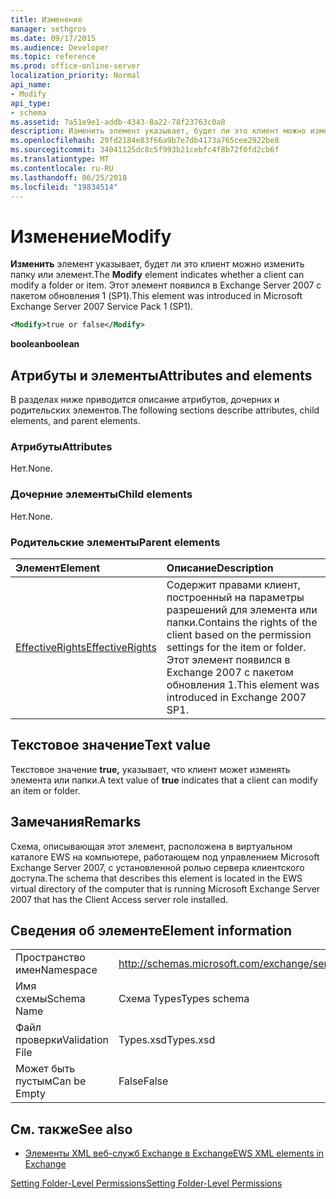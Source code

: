 ```yaml
---
title: Изменение
manager: sethgros
ms.date: 09/17/2015
ms.audience: Developer
ms.topic: reference
ms.prod: office-online-server
localization_priority: Normal
api_name:
- Modify
api_type:
- schema
ms.assetid: 7a51e9e1-addb-4343-8a22-78f23763c0a8
description: Изменить элемент указывает, будет ли это клиент можно изменить папку или элемент. Этот элемент появился в Exchange Server 2007 с пакетом обновления 1 (SP1).
ms.openlocfilehash: 29fd2184e83f66a9b7e7db4173a765cee2922be8
ms.sourcegitcommit: 34041125dc8c5f993b21cebfc4f8b72f0fd2cb6f
ms.translationtype: MT
ms.contentlocale: ru-RU
ms.lasthandoff: 06/25/2018
ms.locfileid: "19834514"
---
```

# <a name="modify"></a><span data-ttu-id="f389b-104">Изменение</span><span class="sxs-lookup"><span data-stu-id="f389b-104">Modify</span></span>

<span data-ttu-id="f389b-105">**Изменить** элемент указывает, будет ли это клиент можно изменить папку или элемент.</span><span class="sxs-lookup"><span data-stu-id="f389b-105">The **Modify** element indicates whether a client can modify a folder or item.</span></span> <span data-ttu-id="f389b-106">Этот элемент появился в Exchange Server 2007 с пакетом обновления 1 (SP1).</span><span class="sxs-lookup"><span data-stu-id="f389b-106">This element was introduced in Microsoft Exchange Server 2007 Service Pack 1 (SP1).</span></span> 
  
```xml
<Modify>true or false</Modify>
```

 <span data-ttu-id="f389b-107">**boolean**</span><span class="sxs-lookup"><span data-stu-id="f389b-107">**boolean**</span></span>
## <a name="attributes-and-elements"></a><span data-ttu-id="f389b-108">Атрибуты и элементы</span><span class="sxs-lookup"><span data-stu-id="f389b-108">Attributes and elements</span></span>

<span data-ttu-id="f389b-109">В разделах ниже приводится описание атрибутов, дочерних и родительских элементов.</span><span class="sxs-lookup"><span data-stu-id="f389b-109">The following sections describe attributes, child elements, and parent elements.</span></span>
  
### <a name="attributes"></a><span data-ttu-id="f389b-110">Атрибуты</span><span class="sxs-lookup"><span data-stu-id="f389b-110">Attributes</span></span>

<span data-ttu-id="f389b-111">Нет.</span><span class="sxs-lookup"><span data-stu-id="f389b-111">None.</span></span>
  
### <a name="child-elements"></a><span data-ttu-id="f389b-112">Дочерние элементы</span><span class="sxs-lookup"><span data-stu-id="f389b-112">Child elements</span></span>

<span data-ttu-id="f389b-113">Нет.</span><span class="sxs-lookup"><span data-stu-id="f389b-113">None.</span></span>
  
### <a name="parent-elements"></a><span data-ttu-id="f389b-114">Родительские элементы</span><span class="sxs-lookup"><span data-stu-id="f389b-114">Parent elements</span></span>

|<span data-ttu-id="f389b-115">**Элемент**</span><span class="sxs-lookup"><span data-stu-id="f389b-115">**Element**</span></span>|<span data-ttu-id="f389b-116">**Описание**</span><span class="sxs-lookup"><span data-stu-id="f389b-116">**Description**</span></span>|
|:-----|:-----|
|[<span data-ttu-id="f389b-117">EffectiveRights</span><span class="sxs-lookup"><span data-stu-id="f389b-117">EffectiveRights</span></span>](effectiverights.md) <br/> |<span data-ttu-id="f389b-118">Содержит правами клиент, построенный на параметры разрешений для элемента или папки.</span><span class="sxs-lookup"><span data-stu-id="f389b-118">Contains the rights of the client based on the permission settings for the item or folder.</span></span> <span data-ttu-id="f389b-119">Этот элемент появился в Exchange 2007 с пакетом обновления 1.</span><span class="sxs-lookup"><span data-stu-id="f389b-119">This element was introduced in Exchange 2007 SP1.</span></span>  <br/> |
   
## <a name="text-value"></a><span data-ttu-id="f389b-120">Текстовое значение</span><span class="sxs-lookup"><span data-stu-id="f389b-120">Text value</span></span>

<span data-ttu-id="f389b-121">Текстовое значение **true,** указывает, что клиент может изменять элемента или папки.</span><span class="sxs-lookup"><span data-stu-id="f389b-121">A text value of **true** indicates that a client can modify an item or folder.</span></span> 
  
## <a name="remarks"></a><span data-ttu-id="f389b-122">Замечания</span><span class="sxs-lookup"><span data-stu-id="f389b-122">Remarks</span></span>

<span data-ttu-id="f389b-123">Схема, описывающая этот элемент, расположена в виртуальном каталоге EWS на компьютере, работающем под управлением Microsoft Exchange Server 2007, с установленной ролью сервера клиентского доступа.</span><span class="sxs-lookup"><span data-stu-id="f389b-123">The schema that describes this element is located in the EWS virtual directory of the computer that is running Microsoft Exchange Server 2007 that has the Client Access server role installed.</span></span>
  
## <a name="element-information"></a><span data-ttu-id="f389b-124">Сведения об элементе</span><span class="sxs-lookup"><span data-stu-id="f389b-124">Element information</span></span>

|||
|:-----|:-----|
|<span data-ttu-id="f389b-125">Пространство имен</span><span class="sxs-lookup"><span data-stu-id="f389b-125">Namespace</span></span>  <br/> |http://schemas.microsoft.com/exchange/services/2006/types  <br/> |
|<span data-ttu-id="f389b-126">Имя схемы</span><span class="sxs-lookup"><span data-stu-id="f389b-126">Schema Name</span></span>  <br/> |<span data-ttu-id="f389b-127">Схема Types</span><span class="sxs-lookup"><span data-stu-id="f389b-127">Types schema</span></span>  <br/> |
|<span data-ttu-id="f389b-128">Файл проверки</span><span class="sxs-lookup"><span data-stu-id="f389b-128">Validation File</span></span>  <br/> |<span data-ttu-id="f389b-129">Types.xsd</span><span class="sxs-lookup"><span data-stu-id="f389b-129">Types.xsd</span></span>  <br/> |
|<span data-ttu-id="f389b-130">Может быть пустым</span><span class="sxs-lookup"><span data-stu-id="f389b-130">Can be Empty</span></span>  <br/> |<span data-ttu-id="f389b-131">False</span><span class="sxs-lookup"><span data-stu-id="f389b-131">False</span></span>  <br/> |
   
## <a name="see-also"></a><span data-ttu-id="f389b-132">См. также</span><span class="sxs-lookup"><span data-stu-id="f389b-132">See also</span></span>



- [<span data-ttu-id="f389b-133">Элементы XML веб-служб Exchange в Exchange</span><span class="sxs-lookup"><span data-stu-id="f389b-133">EWS XML elements in Exchange</span></span>](ews-xml-elements-in-exchange.md)


[<span data-ttu-id="f389b-134">Setting Folder-Level Permissions</span><span class="sxs-lookup"><span data-stu-id="f389b-134">Setting Folder-Level Permissions</span></span>](http://msdn.microsoft.com/library/c7530e86-5112-401c-b10a-9c054ae59f07%28Office.15%29.aspx)

